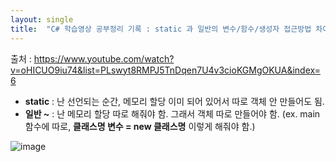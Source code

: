 ```yaml
---
layout: single
title:  "C# 학습영상 공부정리 기록 : static 과 일반의 변수/함수/생성자 접근방법 차이는?"
---
```


출처 : https://www.youtube.com/watch?v=oHICUO9iu74&list=PLswyt8RMPJ5TnDqen7U4v3cioKGMgOKUA&index=6

- **static** : 난 선언되는 순간, 메모리 할당 이미 되어 있어서 따로 객체 안 만들어도 됨. 
- **일반 ~** : 난 메모리 할당 따로 해줘야 함. 그래서 객체 따로 만들어야 함. (ex. main 함수에 따로, **클래스명 변수 = new 클래스명** 이렇게 해줘야 함.) 

![image](https://user-images.githubusercontent.com/78286797/219233473-56bc6a8e-e383-4dfd-b637-930884cbf834.png)
